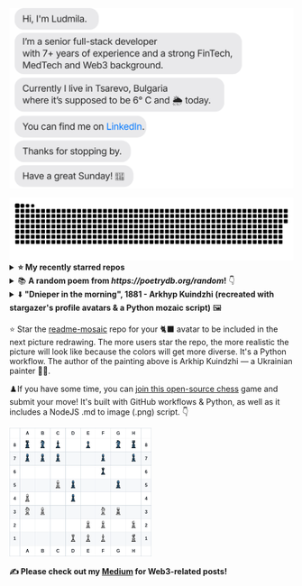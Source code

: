 [![](https://raw.githubusercontent.com/milaabl/milaabl/main/chat.svg)](https://www.linkedin.com/in/ludmila-a-dev/)

<!-- https://github.com/milaabl/milaabl/assets/86361434/c35b0e6f-acf0-435e-920d-b90faa4788ad -->

<img alt="Snake eating my contributions for breakfast🧉" src="https://raw.githubusercontent.com/milaabl/milaabl-readme/preview/github-contribution-grid-snake.svg" />

<details>
<summary>
  <strong>⭐ My recently starred repos </strong>
</summary>
  
<!-- Starred repos start -->
| Name | Url | Stars | Description |
| --- | --- |  --- |  --- |
| pieralukasz/pixel-recruitment-task|https://github.com/pieralukasz/pixel-recruitment-task|1|Zadanie rekrutacyjne Pixel Technology|
| SaraRasoulian/oop-solid-patterns|https://github.com/SaraRasoulian/oop-solid-patterns|5|💎  An educational repository for OOP, SOLID and Design Patterns|
| SaraRasoulian/SaraRasoulian|https://github.com/SaraRasoulian/SaraRasoulian|5||
| BogdanMFometescu/resume-builder|https://github.com/BogdanMFometescu/resume-builder|8|Django-based web application that allows users to create, update, and export professional resumes.|
| 0xMimir/Advance-CNN-LSTM-Model-for-Cryptocurrency-Forecasting|https://github.com/0xMimir/Advance-CNN-LSTM-Model-for-Cryptocurrency-Forecasting|6|CNN LSTM model used for predicting cryptocurrencies|
| b-hristov/b-hristov|https://github.com/b-hristov/b-hristov|1||
| CloverGit/CloverGit|https://github.com/CloverGit/CloverGit|5||
| TatevKaren/TatevKaren-data-science-portfolio|https://github.com/TatevKaren/TatevKaren-data-science-portfolio|53|Data Science Portfolio of Tatev Karen Aslanyan including Case Studies and Research Projects that I have completed that solve business problems or introduce new products. Case Study papers, codes, and additional resources are all included.|
| PiotrRut/elonmusk-twitter-notifier|https://github.com/PiotrRut/elonmusk-twitter-notifier|59|AI driven e-mail notifier for tweets mentioning stock from Elon Musk 📈|
| Vendicated/Vencord|https://github.com/Vendicated/Vencord|5670|The cutest Discord client mod|
| yeoman/yo|https://github.com/yeoman/yo|3755|CLI tool for running Yeoman generators|
| matter-labs/zksync-era|https://github.com/matter-labs/zksync-era|1331|zkSync era|
| 0age/create2crunch|https://github.com/0age/create2crunch|397|A Rust program for finding salts that create gas-efficient Ethereum addresses via CREATE2.|
| joshstevens19/ethereum-multicall|https://github.com/joshstevens19/ethereum-multicall|314|Ability to call many ethereum constant function calls in 1 JSONRPC request|
| threshold-network/token-dashboard|https://github.com/threshold-network/token-dashboard|21||
| LimeChain/mongoose-immutable-plugin|https://github.com/LimeChain/mongoose-immutable-plugin|2|Mongoose plugin guarding fields from modifications|
| ankitects/anki|https://github.com/ankitects/anki|16379|Anki's shared backend and web components, and the Qt frontend|
| lightningnetwork/lnd|https://github.com/lightningnetwork/lnd|7347|Lightning Network Daemon ⚡️|
| CoNarrative/mongo-immutable|https://github.com/CoNarrative/mongo-immutable|10|Immutable MongoDB.|
| lightningdevkit/rust-lightning|https://github.com/lightningdevkit/rust-lightning|1045|A highly modular Bitcoin Lightning library written in Rust. It's rust-lightning, not Rusty's Lightning!|
| node-lightning/node-lightning|https://github.com/node-lightning/node-lightning|128|Bitcoin Lighting Network implemented in Node.js|
| OpenZeppelin/openzeppelin-contracts-upgradeable|https://github.com/OpenZeppelin/openzeppelin-contracts-upgradeable|913|Upgradeable variant of OpenZeppelin Contracts, meant for use in upgradeable contracts. |
| dapphub/ds-test|https://github.com/dapphub/ds-test|195|Assertions, equality checks and other test helpers|
| hbarcelos/forge-multi-version|https://github.com/hbarcelos/forge-multi-version|24|Using forge with multiple solc versions|
| threshold-network/merkle-distribution|https://github.com/threshold-network/merkle-distribution|1|Threshold Network rewards generation and distribution|
| nucypher/nucypher-contracts|https://github.com/nucypher/nucypher-contracts|14|Ethereum contracts supporting TACo applications on the Threshold Network.|
| keep-network/tbtc-v2|https://github.com/keep-network/tbtc-v2|42|Trustlessly tokenized Bitcoin on Ethereum, version 2|
| TotallyMaliciousCryptoBro/TotallyMaliciousCryptoBro|https://github.com/TotallyMaliciousCryptoBro/TotallyMaliciousCryptoBro|4||
| ethereum/EIPs|https://github.com/ethereum/EIPs|12269|The Ethereum Improvement Proposal repository|
| pcaversaccio/reentrancy-attacks|https://github.com/pcaversaccio/reentrancy-attacks|1128|A chronological and (hopefully) complete list of reentrancy attacks to date.|

<!-- Starred repos end -->

</details>

<details>
  <summary>📚 <strong>A random poem from <em>https://poetrydb.org/random</em>!</strong> 👇 </summary>

<!-- Start poem -->
# 💮 Lines Written Among the Euganean Hills by *Percy Bysshe Shelley*

<p>
    OCTOBER, 1818.<br/><br/>Many a green isle needs must be<br/>In the deep wide sea of Misery,<br/>Or the mariner, worn and wan,<br/>Never thus could voyage on--<br/>Day and night, and night and day,<br/>Drifting on his dreary way,<br/>With the solid darkness black<br/>Closing round his vessel's track:<br/>Whilst above the sunless sky,<br/>Big with clouds, hangs heavily,<br/>And behind the tempest fleet<br/>Hurries on with lightning feet,<br/>Riving sail, and cord, and plank,<br/>Till the ship has almost drank<br/>Death from the o'er-brimming deep;<br/>And sinks down, down, like that sleep<br/>When the dreamer seems to be<br/>Weltering through eternity;<br/>And the dim low line before<br/>Of a dark and distant shore<br/>Still recedes, as ever still<br/>Longing with divided will,<br/>But no power to seek or shun,<br/>He is ever drifted on<br/>O'er the unreposing wave<br/>To the haven of the grave.<br/>What, if there no friends will greet;<br/>What, if there no heart will meet<br/>His with love's impatient beat;<br/>Wander wheresoe'er he may,<br/>Can he dream before that day<br/>To find refuge from distress<br/>In friendship's smile, in love's caress?<br/>Then 'twill wreak him little woe<br/>Whether such there be or no:<br/>Senseless is the breast, and cold,<br/>Which relenting love would fold;<br/>Bloodless are the veins and chill<br/>Which the pulse of pain did fill;<br/>Every little living nerve<br/>That from bitter words did swerve<br/>Round the tortured lips and brow,<br/>Are like sapless leaflets now<br/>Frozen upon December's bough.<br/><br/>On the beach of a northern sea<br/>Which tempests shake eternally,<br/>As once the wretch there lay to sleep,<br/>Lies a solitary heap,<br/>One white skull and seven dry bones,<br/>On the margin of the stones,<br/>Where a few gray rushes stand,<br/>Boundaries of the sea and land:<br/>Nor is heard one voice of wail<br/>But the sea-mews, as they sail<br/>O'er the billows of the gale;<br/>Or the whirlwind up and down<br/>Howling, like a slaughtered town,<br/>When a king in glory rides<br/>Through the pomp of fratricides:<br/>Those unburied bones around<br/>There is many a mournful sound;<br/>There is no lament for him,<br/>Like a sunless vapour, dim,<br/>Who once clothed with life and thought<br/>What now moves nor murmurs not.<br/><br/>Ay, many flowering islands lie<br/>In the waters of wide Agony:<br/>To such a one this morn was led,<br/>My bark by soft winds piloted:<br/>'Mid the mountains Euganean<br/>I stood listening to the paean<br/>With which the legioned rooks did hail<br/>The sun's uprise majestical;<br/>Gathering round with wings all hoar,<br/>Through the dewy mist they soar<br/>Like gray shades, till the eastern heaven<br/>Bursts, and then, as clouds of even,<br/>Flecked with fire and azure, lie<br/>In the unfathomable sky,<br/>So their plumes of purple grain,<br/>Starred with drops of golden rain,<br/>Gleam above the sunlight woods,<br/>As in silent multitudes<br/>On the morning's fitful gale<br/>Through the broken mist they sail,<br/>And the vapours cloven and gleaming<br/>Follow, down the dark steep streaming,<br/>Till all is bright, and clear, and still,<br/>Round the solitary hill.<br/><br/>Beneath is spread like a green sea<br/>The waveless plain of Lombardy,<br/>Bounded by the vaporous air,<br/>Islanded by cities fair;<br/>Underneath Day's azure eyes<br/>Ocean's nursling, Venice lies,<br/>A peopled labyrinth of walls,<br/>Amphitrite's destined halls,<br/>Which her hoary sire now paves<br/>With his blue and beaming waves.<br/>Lo! the sun upsprings behind,<br/>Broad, red, radiant, half-reclined<br/>On the level quivering line<br/>Of the waters crystalline;<br/>And before that chasm of light,<br/>As within a furnace bright,<br/>Column, tower, and dome, and spire,<br/>Shine like obelisks of fire,<br/>Pointing with inconstant motion<br/>From the altar of dark ocean<br/>To the sapphire-tinted skies;<br/>As the flames of sacrifice<br/>From the marble shrines did rise,<br/>As to pierce the dome of gold<br/>Where Apollo spoke of old.<br/><br/>Sun-girt City, thou hast been<br/>Ocean's child, and then his queen;<br/>Now is come a darker day,<br/>And thou soon must be his prey,<br/>If the power that raised thee here<br/>Hallow so thy watery bier.<br/>A less drear ruin then than now,<br/>With thy conquest-branded brow<br/>Stooping to the slave of slaves<br/>From thy throne, among the waves<br/>Wilt thou be, when the sea-mew<br/>Flies, as once before it flew,<br/>O'er thine isles depopulate,<br/>And all is in its ancient state,<br/>Save where many a palace gate<br/>With green sea-flowers overgrown<br/>Like a rock of Ocean's own,<br/>Topples o'er the abandoned sea<br/>As the tides change sullenly.<br/>The fisher on his watery way,<br/>Wandering at the close of day,<br/>Will spread his sail and seize his oar<br/>Till he pass the gloomy shore,<br/>Lest thy dead should, from their sleep<br/>Bursting o'er the starlight deep,<br/>Lead a rapid masque of death<br/>O'er the waters of his path.<br/><br/>Those who alone thy towers behold<br/>Quivering through aereal gold,<br/>As I now behold them here,<br/>Would imagine not they were<br/>Sepulchres, where human forms,<br/>Like pollution-nourished worms,<br/>To the corpse of greatness cling,<br/>Murdered, and now mouldering:<br/>But if Freedom should awake<br/>In her omnipotence, and shake<br/>From the Celtic Anarch's hold<br/>All the keys of dungeons cold,<br/>Where a hundred cities lie<br/>Chained like thee, ingloriously,<br/>Thou and all thy sister band<br/>Might adorn this sunny land,<br/>Twining memories of old time<br/>With new virtues more sublime;<br/>If not, perish thou and they!--<br/>Clouds which stain truth's rising day<br/>By her sun consumed away--<br/>Earth can spare ye: while like flowers,<br/>In the waste of years and hours,<br/>From your dust new nations spring<br/>With more kindly blossoming.<br/><br/>Perish--let there only be<br/>Floating o'er thy hearthless sea<br/>As the garment of thy sky<br/>Clothes the world immortally,<br/>One remembrance, more sublime<br/>Than the tattered pall of time,<br/>Which scarce hides thy visage wan;--<br/>That a tempest-cleaving Swan<br/>Of the songs of Albion,<br/>Driven from his ancestral streams<br/>By the might of evil dreams,<br/>Found a nest in thee; and Ocean<br/>Welcomed him with such emotion<br/>That its joy grew his, and sprung<br/>From his lips like music flung<br/>O'er a mighty thunder-fit,<br/>Chastening terror:--what though yet<br/>Poesy's unfailing River,<br/>Which through Albion winds forever<br/>Lashing with melodious wave<br/>Many a sacred Poet's grave,<br/>Mourn its latest nursling fled?<br/>What though thou with all thy dead<br/>Scarce can for this fame repay<br/>Aught thine own? oh, rather say<br/>Though thy sins and slaveries foul<br/>Overcloud a sunlike soul?<br/>As the ghost of Homer clings<br/>Round Scamander's wasting springs;<br/>As divinest Shakespeare's might<br/>Fills Avon and the world with light<br/>Like omniscient power which he<br/>Imaged 'mid mortality;<br/>As the love from Petrarch's urn,<br/>Yet amid yon hills doth burn,<br/>A quenchless lamp by which the heart<br/>Sees things unearthly;--so thou art,<br/>Mighty spirit--so shall be<br/>The City that did refuge thee.<br/><br/>Lo, the sun floats up the sky<br/>Like thought-winged Liberty,<br/>Till the universal light<br/>Seems to level plain and height;<br/>From the sea a mist has spread,<br/>And the beams of morn lie dead<br/>On the towers of Venice now,<br/>Like its glory long ago.<br/>By the skirts of that gray cloud<br/>Many-domed Padua proud<br/>Stands, a peopled solitude,<br/>'Mid the harvest-shining plain,<br/>Where the peasant heaps his grain<br/>In the garner of his foe,<br/>And the milk-white oxen slow<br/>With the purple vintage strain,<br/>Heaped upon the creaking wain,<br/>That the brutal Celt may swill<br/>Drunken sleep with savage will;<br/>And the sickle to the sword<br/>Lies unchanged, though many a lord,<br/>Like a weed whose shade is poison,<br/>Overgrows this region's foison,<br/>Sheaves of whom are ripe to come<br/>To destruction's harvest-home:<br/>Men must reap the things they sow,<br/>Force from force must ever flow,<br/>Or worse; but 'tis a bitter woe<br/>That love or reason cannot change<br/>The despot's rage, the slave's revenge.<br/><br/>Padua, thou within whose walls<br/>Those mute guests at festivals,<br/>Son and Mother, Death and Sin,<br/>Played at dice for Ezzelin,<br/>Till Death cried, "I win, I win!"<br/>And Sin cursed to lose the wager,<br/>But Death promised, to assuage her,<br/>That he would petition for<br/>Her to be made Vice-Emperor,<br/>When the destined years were o'er,<br/>Over all between the Po<br/>And the eastern Alpine snow,<br/>Under the mighty Austrian.<br/>Sin smiled so as Sin only can,<br/>And since that time, ay, long before,<br/>Both have ruled from shore to shore,--<br/>That incestuous pair, who follow<br/>Tyrants as the sun the swallow,<br/>As Repentance follows Crime,<br/>And as changes follow Time.<br/><br/>In thine halls the lamp of learning,<br/>Padua, now no more is burning;<br/>Like a meteor, whose wild way<br/>Is lost over the grave of day,<br/>It gleams betrayed and to betray:<br/>Once remotest nations came<br/>To adore that sacred flame,<br/>When it lit not many a hearth<br/>On this cold and gloomy earth:<br/>Now new fires from antique light<br/>Spring beneath the wide world's might;<br/>But their spark lies dead in thee,<br/>Trampled out by Tyranny.<br/>As the Norway woodman quells,<br/>In the depth of piny dells,<br/>One light flame among the brakes,<br/>While the boundless forest shakes,<br/>And its mighty trunks are torn<br/>By the fire thus lowly born:<br/>The spark beneath his feet is dead,<br/>He starts to see the flames it fed<br/>Howling through the darkened sky<br/>With a myriad tongues victoriously,<br/>And sinks down in fear: so thou,<br/>O Tyranny, beholdest now<br/>Light around thee, and thou hearest<br/>The loud flames ascend, and fearest:<br/>Grovel on the earth; ay, hide<br/>In the dust thy purple pride!<br/><br/>Noon descends around me now:<br/>'Tis the noon of autumn's glow,<br/>When a soft and purple mist<br/>Like a vaporous amethyst,<br/>Or an air-dissolved star<br/>Mingling light and fragrance, far<br/>From the curved horizon's bound<br/>To the point of Heaven's profound,<br/>Fills the overflowing sky;<br/>And the plains that silent lie<br/>Underneath, the leaves unsodden<br/>Where the infant Frost has trodden<br/>With his morning-winged feet,<br/>Whose bright print is gleaming yet;<br/>And the red and golden vines,<br/>Piercing with their trellised lines<br/>The rough, dark-skirted wilderness;<br/>The dun and bladed grass no less,<br/>Pointing from this hoary tower<br/>In the windless air; the flower<br/>Glimmering at my feet; the line<br/>Of the olive-sandalled Apennine<br/>In the south dimly islanded;<br/>And the Alps, whose snows are spread<br/>High between the clouds and sun;<br/>And of living things each one;<br/>And my spirit which so long<br/>Darkened this swift stream of song,--<br/>Interpenetrated lie<br/>By the glory of the sky:<br/>Be it love, light, harmony,<br/>Odour, or the soul of all<br/>Which from Heaven like dew doth fall,<br/>Or the mind which feeds this verse<br/>Peopling the lone universe.<br/><br/>Noon descends, and after noon<br/>Autumn's evening meets me soon,<br/>Leading the infantine moon,<br/>And that one star, which to her<br/>Almost seems to minister<br/>Half the crimson light she brings<br/>From the sunset's radiant springs:<br/>And the soft dreams of the morn<br/>(Which like winged winds had borne<br/>To that silent isle, which lies<br/>Mid remembered agonies,<br/>The frail bark of this lone being)<br/>Pass, to other sufferers fleeing,<br/>And its ancient pilot, Pain,<br/>Sits beside the helm again.<br/><br/>Other flowering isles must be<br/>In the sea of Life and Agony:<br/>Other spirits float and flee<br/>O'er that gulf: even now, perhaps,<br/>On some rock the wild wave wraps,<br/>With folded wings they waiting sit<br/>For my bark, to pilot it<br/>To some calm and blooming cove,<br/>Where for me, and those I love,<br/>May a windless bower be built,<br/>Far from passion, pain, and guilt,<br/>In a dell mid lawny hills,<br/>Which the wild sea-murmur fills,<br/>And soft sunshine, and the sound<br/>Of old forests echoing round,<br/>And the light and smell divine<br/>Of all flowers that breathe and shine:<br/>We may live so happy there,<br/>That the Spirits of the Air,<br/>Envying us, may even entice<br/>To our healing Paradise<br/>The polluting multitude;<br/>But their rage would be subdued<br/>By that clime divine and calm,<br/>And the winds whose wings rain balm<br/>On the uplifted soul, and leaves<br/>Under which the bright sea heaves;<br/>While each breathless interval<br/>In their whisperings musical<br/>The inspired soul supplies<br/>With its own deep melodies;<br/>And the love which heals all strife<br/>Circling, like the breath of life,<br/>All things in that sweet abode<br/>With its own mild brotherhood,<br/>They, not it, would change; and soon<br/>Every sprite beneath the moon<br/>Would repent its envy vain,<br/>And the earth grow young again.
</p>

***
<!-- End poem -->
</details>

<details>
<summary>
  ⬇️ <strong>"Dnieper in the morning", 1881 - Arkhyp Kuindzhi (recreated with stargazer's profile avatars & a Python mozaic script)</strong> 🖼️
</summary>

<img width="49%" src="https://raw.githubusercontent.com/milaabl/readme-mosaic/main/data/input.jpg" alt="Original picture"/>
<img width="49%" src="https://raw.githubusercontent.com/milaabl/readme-mosaic/main/data/output.jpg" alt="Output picture"/>
<img width="70%" src="https://raw.githubusercontent.com/milaabl/readme-mosaic/main/data/output.gif" alt="Output GIF"/>
</details>

⭐ Star the [readme-mosaic](https://github.com/milaabl/readme-mosaic) repo for your 🐈‍⬛ avatar to be included in the next picture redrawing. The more users star the repo, the more realistic the picture will look like because the colors will get more diverse. It's a Python workflow. The author of the painting above is Arkhip Kuindzhi — a Ukrainian painter 💙💛.

♟️If you have some time, you can [join this open-source chess](https://github.com/milaabl/readme-chess) game and submit your move! It's built with GitHub workflows & Python, as well as it includes a NodeJS .md to image (.png) script. 👇

<a href="https://github.com/milaabl/readme-chess/blob/master/README.md"><img src="https://raw.githubusercontent.com/milaabl/readme-chess/master/chess.png" alt="README chess dynamic game preview" width="50%" /></a>

<strong>✍️ Please check out my <a href="https://medium.com/@milaabl2405">Medium</a> for Web3-related posts!</strong>
